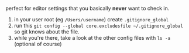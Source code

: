 perfect for editor settings that you basically **never** want to check in.

1. in your user root (eg `/Users/username`) create `.gitignore_global`
2. run this `git config --global core.excludesfile ~/.gitignore_global` so git knows about the file.
3. while you're there, take a look at the other config files with `ls -a` (optional of course)
